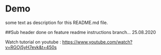 # Demo

some text as description for this README.md file.

##Sub header done on feature readme instructions branch... 25.08.2020

Watch tutorial on youtube : https://www.youtube.com/watch?v=RGOj5yH7evk&t=450s
